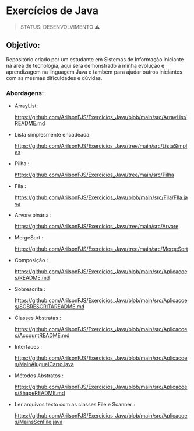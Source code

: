 <h1> Exercícios de Java </h1>

> STATUS: DESENVOLVIMENTO ⚠️

## Objetivo:

Repositório criado por um estudante em Sistemas de Informação iniciante na área de tecnologia, aqui será demonstrado a minha evolução e aprendizagem na linguagem Java 
e também para ajudar outros iniciantes com as mesmas dificuldades e dúvidas.

<h3> Abordagens: </h3>

+ ArrayList: <p> https://github.com/ArilsonFJS/Exercicios_Java/blob/main/src/ArrayList/README.md </p>

+ Lista simplesmente encadeada: <p> https://github.com/ArilsonFJS/Exercicios_Java/tree/main/src/ListaSimples </p>

+ Pilha : <p> https://github.com/ArilsonFJS/Exercicios_Java/tree/main/src/Pilha </p>

+ Fila : <p>https://github.com/ArilsonFJS/Exercicios_Java/blob/main/src/Fila/FIla.java </p>

+ Arvore binária : <p> https://github.com/ArilsonFJS/Exercicios_Java/tree/main/src/Arvore </p>

+ MergeSort : <p> https://github.com/ArilsonFJS/Exercicios_Java/tree/main/src/MergeSort </p>

+ Composição : <p> https://github.com/ArilsonFJS/Exercicios_Java/blob/main/src/Aplicacoes/README.md </p>

+ Sobrescrita : <p> https://github.com/ArilsonFJS/Exercicios_Java/blob/main/src/Aplicacoes/SOBRESCRITAREADME.md </p> 

+ Classes Abstratas : <p> https://github.com/ArilsonFJS/Exercicios_Java/blob/main/src/Aplicacoes/AccountREADME.md </p>

+ Interfaces : <p> https://github.com/ArilsonFJS/Exercicios_Java/blob/main/src/Aplicacoes/MainAluguelCarro.java </p>

+ Métodos Abstratos : <p> https://github.com/ArilsonFJS/Exercicios_Java/blob/main/src/Aplicacoes/ShapeREADME.md </p>

+ Ler arquivos texto com as classes File e Scanner : <p> https://github.com/ArilsonFJS/Exercicios_Java/blob/main/src/Aplicacoes/MainsScnFile.java </p> 

